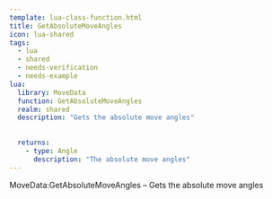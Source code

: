 ```yaml
---
template: lua-class-function.html
title: GetAbsoluteMoveAngles
icon: lua-shared
tags:
  - lua
  - shared
  - needs-verification
  - needs-example
lua:
  library: MoveData
  function: GetAbsoluteMoveAngles
  realm: shared
  description: "Gets the absolute move angles"
  
  
  returns:
    - type: Angle
      description: "The absolute move angles"
---
```


<div class="lua__search__keywords">
MoveData:GetAbsoluteMoveAngles &#x2013; Gets the absolute move angles
</div>
